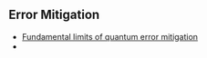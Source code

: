 ## Error Mitigation

- [Fundamental limits of quantum error mitigation](https://arxiv.org/abs/2109.04457v2)
- []()
